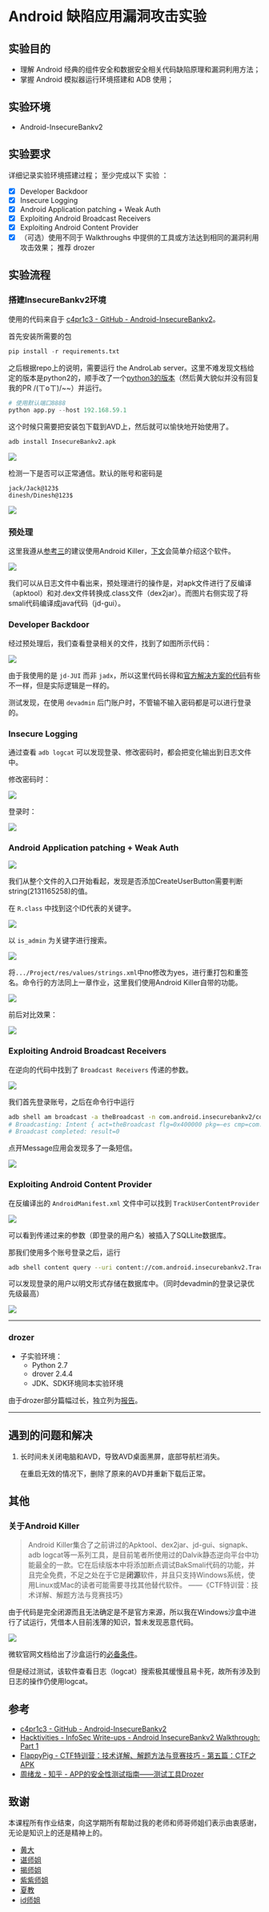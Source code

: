 # Android 缺陷应用漏洞攻击实验

## 实验目的
- 理解 Android 经典的组件安全和数据安全相关代码缺陷原理和漏洞利用方法；
- 掌握 Android 模拟器运行环境搭建和 ADB 使用；
## 实验环境
- Android-InsecureBankv2
## 实验要求
详细记录实验环境搭建过程；
至少完成以下 实验 ：
- [x] Developer Backdoor
- [x] Insecure Logging
- [x] Android Application patching + Weak Auth
- [x] Exploiting Android Broadcast Receivers
- [x] Exploiting Android Content Provider
- [x] （可选）使用不同于 Walkthroughs 中提供的工具或方法达到相同的漏洞利用攻击效果；
推荐 drozer

## 实验流程
### 搭建InsecureBankv2环境


使用的代码来自于 [c4pr1c3 - GitHub - Android-InsecureBankv2](https://github.com/c4pr1c3/Android-InsecureBankv2)。

首先安装所需要的包

```py
pip install -r requirements.txt
```

之后根据repo上的说明，需要运行 the AndroLab server。这里不难发现文档给定的版本是python2的，顺手改了一个[python3的版本](https://github.com/c4pr1c3/Android-InsecureBankv2/pull/2)（然后黄大貌似并没有回复我的PR /(ㄒoㄒ)/~~）并运行。


```py
# 使用默认端口8888
python app.py --host 192.168.59.1
```


这个时候只需要把安装包下载到AVD上，然后就可以愉快地开始使用了。
```bash
adb install InsecureBankv2.apk
```
![](imgs/Install.png)

检测一下是否可以正常通信。默认的账号和密码是

```
jack/Jack@123$ 
dinesh/Dinesh@123$
```

![](imgs/Login.png)

### 预处理

这里我遵从[参考三](#参考)的建议使用Android Killer，[下文](#关于android-killer)会简单介绍这个软件。

![](imgs/AndroidKillerOverview.png)


我们可以从日志文件中看出来，预处理进行的操作是，对apk文件进行了反编译（apktool）和对.dex文件转换成.class文件（dex2jar）。而图片右侧实现了将smali代码编译成java代码（jd-gui）。

### Developer Backdoor

经过预处理后，我们查看登录相关的文件，找到了如图所示代码：

![](imgs/DoLogin.png)

由于我使用的是 `jd-JUI` 而非 `jadx`，所以这里代码长得和[官方解决方案的代码](https://github.com/c4pr1c3/Android-InsecureBankv2/blob/master/Walkthroughs/Developer%20Backdoor.docx)有些不一样，但是实际逻辑是一样的。

测试发现，在使用 `devadmin` 后门账户时，不管输不输入密码都是可以进行登录的。



### Insecure Logging

通过查看 `adb logcat` 可以发现登录、修改密码时，都会把变化输出到日志文件中。

修改密码时：

![](imgs/InsecureLogging0.png)

登录时：

![](imgs/InsecureLogging1.png)

### Android Application patching + Weak Auth


![](imgs/WeakAuth.png)

我们从整个文件的入口开始看起，发现是否添加CreateUserButton需要判断string(2131165258)的值。

在 `R.class` 中找到这个ID代表的关键字。

![](imgs/RClass.png)

以 `is_admin` 为关键字进行搜索。

![](imgs/GrepAdmin.png)

将`.../Project/res/values/strings.xml`中no修改为yes，进行重打包和重签名。命令行的方法同上一章作业，这里我们使用Android Killer自带的功能。

![](imgs/RepackResign.png)

前后对比效果：

![](imgs/CreateUser.png)

### Exploiting Android Broadcast Receivers

在逆向的代码中找到了 `Broadcast Receivers` 传递的参数。

![](imgs/Broadcast.png)

我们首先登录账号，之后在命令行中运行

```bash
adb shell am broadcast -a theBroadcast -n com.android.insecurebankv2/com.android.insecurebankv2.MyBroadCastReceiver --es phonenumber 5554 –es newpass Dinesh@123!
# Broadcasting: Intent { act=theBroadcast flg=0x400000 pkg=–es cmp=com.android.insecurebankv2/.MyBroadCastReceiver (has extras) }
# Broadcast completed: result=0
```
点开Message应用会发现多了一条短信。

![](imgs/UpdatePassword.png)



### Exploiting Android Content Provider

在反编译出的 `AndroidManifest.xml` 文件中可以找到 `TrackUserContentProvider`

![](imgs/TrackUserContentProvider.png)

可以看到传递过来的参数（即登录的用户名）被插入了SQLLite数据库。


那我们使用多个账号登录之后，运行

```bash
adb shell content query --uri content://com.android.insecurebankv2.TrackUserContentProvider/trackerusers
```

可以发现登录的用户以明文形式存储在数据库中。（同时devadmin的登录记录优先级最高）

![](imgs/AndroidContent.png)

---

### **drozer**

- 子实验环境：
  - Python 2.7
  - drover 2.4.4
  - JDK、SDK环境同本实验环境

由于drozer部分篇幅过长，独立列为[报告](Drozer.md)。

---

## 遇到的问题和解决

1. 长时间未关闭电脑和AVD，导致AVD桌面黑屏，底部导航栏消失。
   
   在重启无效的情况下，删除了原来的AVD并重新下载后正常。


## 其他

### 关于Android Killer

> Android Killer集合了之前讲过的Apktool、dex2jar、jd-gui、signapk、adb logcat等一系列工具，是目前笔者所使用过的Dalvik静态逆向平台中功能最全的一款。它在后续版本中将添加断点调试BakSmali代码的功能，并且完全免费，不足之处在于它是**闭源**软件，并且只支持Windows系统，使用Linux或Mac的读者可能需要寻找其他替代软件。
——《CTF特训营：技术详解、解题方法与竞赛技巧》

由于代码是完全闭源而且无法确定是不是官方来源，所以我在Windows沙盒中进行了试运行，凭借本人目前浅薄的知识，暂未发现恶意代码。

![](imgs/CheckAKiller.png)

微软官网文档给出了沙盒运行的[必备条件](https://docs.microsoft.com/zh-cn/windows/security/threat-protection/windows-sandbox/windows-sandbox-overview#prerequisites)。

但是经过测试，该软件查看日志（logcat）搜索极其缓慢且易卡死，故所有涉及到日志的操作仍使用logcat。



## 参考

- [c4pr1c3 - GitHub - Android-InsecureBankv2](https://github.com/c4pr1c3/Android-InsecureBankv2)
- [Hacktivities - InfoSec Write-ups - Android InsecureBankv2 Walkthrough: Part 1](https://infosecwriteups.com/android-insecurebankv2-walkthrough-part-1-9e0788ba5552)
- [FlappyPig - CTF特训营：技术详解、解题方法与竞赛技巧 - 第五篇：CTF之APK](https://book.douban.com/subject/35120456/)
- [周绪龙 - 知乎 - APP的安全性测试指南——测试工具Drozer](https://zhuanlan.zhihu.com/p/157219023)

## 致谢

本课程所有作业结束，向这学期所有帮助过我的老师和师哥师姐们表示由衷感谢，无论是知识上的还是精神上的。

- [黄大](https://github.com/c4pr1c3)
- [谌师姐](https://github.com/chencwx)
- [揭师姐](https://github.com/YanhuiJessica)
- [紫紫师姐](https://github.com/purplezi)
- [夏教](https://github.com/xyw5vplus1)
- [id师姐](https://github.com/ididChan)